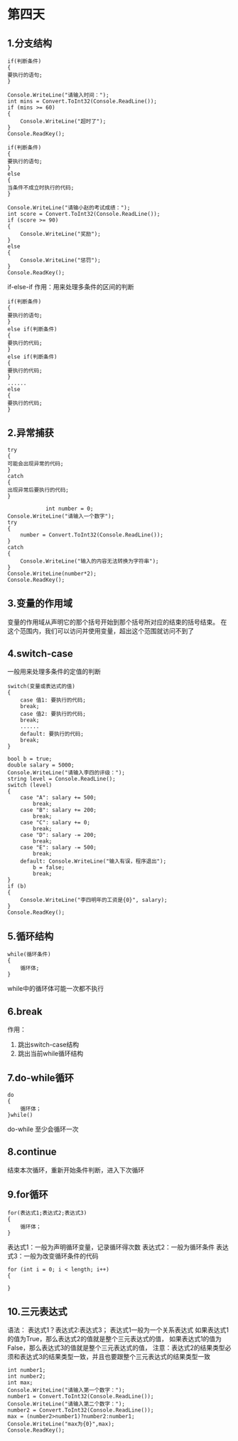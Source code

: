 # 第四天

## 1.分支结构

```CSharp
if(判断条件)
{
要执行的语句;
}
```

```CSharp
Console.WriteLine("请输入时间：");
int mins = Convert.ToInt32(Console.ReadLine());
if (mins >= 60)
{
    Console.WriteLine("超时了");
}
Console.ReadKey();
```

```CSharp
if(判断条件)
{
要执行的语句;
}
else
{
当条件不成立时执行的代码;
}
```

```CSharp
Console.WriteLine("请输小赵的考试成绩：");
int score = Convert.ToInt32(Console.ReadLine());
if (score >= 90)
{
    Console.WriteLine("奖励");
}
else
{
    Console.WriteLine("惩罚");
}
Console.ReadKey();
```

if-else-if
作用：用来处理多条件的区间的判断

```CSharp
if(判断条件)
{
要执行的语句;
}
else if(判断条件)
{
要执行的代码;
}
else if(判断条件)
{
要执行的代码;
}
......
else
{
要执行的代码;
}
```

## 2.异常捕获

```CSharp
try
{
可能会出现异常的代码;
}
catch
{
出现异常后要执行的代码;
}
```

```CSharp
            int number = 0;
Console.WriteLine("请输入一个数字");
try
{
    number = Convert.ToInt32(Console.ReadLine());
}
catch
{
    Console.WriteLine("输入的内容无法转换为字符串");
}
Console.WriteLine(number*2);
Console.ReadKey();
```

## 3.变量的作用域

变量的作用域从声明它的那个括号开始到那个括号所对应的结束的括号结束。
在这个范围内，我们可以访问并使用变量，超出这个范围就访问不到了

## 4.switch-case

一般用来处理多条件的定值的判断

```CSharp
switch(变量或表达式的值)
{
    case 值1: 要执行的代码;
    break;
    case 值2: 要执行的代码;
    break;
    ......
    default: 要执行的代码;
    break;
}
```

```CSharp
bool b = true;
double salary = 5000;
Console.WriteLine("请输入李四的评级：");
string level = Console.ReadLine();
switch (level)
{
    case "A": salary += 500;
        break;
    case "B": salary += 200;
        break;
    case "C": salary += 0;
        break;
    case "D": salary -= 200;
        break;
    case "E": salary -= 500;
        break;
    default: Console.WriteLine("输入有误，程序退出");
        b = false;
        break;
}
if (b)
{
    Console.WriteLine("李四明年的工资是{0}", salary);
}
Console.ReadKey();
```

## 5.循环结构

```CSharp
while(循环条件)
{
    循环体;
}
```

while中的循环体可能一次都不执行

## 6.break

作用：
1. 跳出switch-case结构
2. 跳出当前while循环结构

## 7.do-while循环

```CSharp
do
{
    循环体；
}while()
```

do-while 至少会循环一次

## 8.continue

结束本次循环，重新开始条件判断，进入下次循环

## 9.for循环

```CSharp
for(表达式1;表达式2;表达式3)
{
    循环体；
}
```

表达式1：一般为声明循环变量，记录循环得次数
表达式2：一般为循环条件
表达式3：一般为改变循环条件的代码

```CSharp
for (int i = 0; i < length; i++)
{
    
}
```

## 10.三元表达式

语法：
表达式1？表达式2:表达式3；
表达式1一般为一个关系表达式
如果表达式1的值为True，那么表达式2的值就是整个三元表达式的值，
如果表达式1的值为False，那么表达式3的值就是整个三元表达式的值，
注意：表达式2的结果类型必须和表达式3的结果类型一致，并且也要跟整个三元表达式的结果类型一致

```CSharp
int number1;
int number2;
int max;
Console.WriteLine("请输入第一个数字：");
number1 = Convert.ToInt32(Console.ReadLine());
Console.WriteLine("请输入第二个数字：");
number2 = Convert.ToInt32(Console.ReadLine());
max = (number2>number1)?number2:number1;
Console.WriteLine("max为{0}",max);
Console.ReadKey();
```
